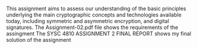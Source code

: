 This assignment aims to assess our understanding of the basic principles underlying the main cryptographic concepts and technologies available today, including symmetric and asymmetric encryption, and digital signatures.
The Assignment-02.pdf file shows the requirements of the assingment
The SYSC 4810 ASSIGNMENT 2 FINAL REPORT shows my final solution of the assignment
